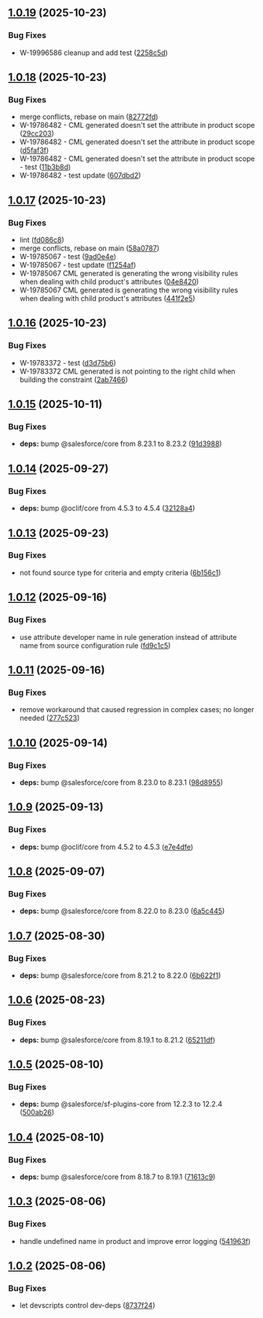 ## [1.0.19](https://github.com/salesforcecli/plugin-bre-to-cml/compare/1.0.18...1.0.19) (2025-10-23)

### Bug Fixes

- W-19996586 cleanup and add test ([2258c5d](https://github.com/salesforcecli/plugin-bre-to-cml/commit/2258c5dcc61a79eb6b2d425bd083232a5f6a3653))

## [1.0.18](https://github.com/salesforcecli/plugin-bre-to-cml/compare/1.0.17...1.0.18) (2025-10-23)

### Bug Fixes

- merge conflicts, rebase on main ([82772fd](https://github.com/salesforcecli/plugin-bre-to-cml/commit/82772fda9eaf56b1f82e0e480da1d189c8012ff8))
- W-19786482 - CML generated doesn't set the attribute in product scope ([29cc203](https://github.com/salesforcecli/plugin-bre-to-cml/commit/29cc203ef56bf2027bfb8bab8141dc37448519ca))
- W-19786482 - CML generated doesn't set the attribute in product scope ([d5faf3f](https://github.com/salesforcecli/plugin-bre-to-cml/commit/d5faf3f0adecbbb8588483592bd5e5cd338c62fd))
- W-19786482 - CML generated doesn't set the attribute in product scope - test ([11b3b8d](https://github.com/salesforcecli/plugin-bre-to-cml/commit/11b3b8dae30c2005fae5299c6fa1e7db962a0d5e))
- W-19786482 - test update ([607dbd2](https://github.com/salesforcecli/plugin-bre-to-cml/commit/607dbd255dcd8286de3c5f8d09c5dec50b8508f2))

## [1.0.17](https://github.com/salesforcecli/plugin-bre-to-cml/compare/1.0.16...1.0.17) (2025-10-23)

### Bug Fixes

- lint ([fd086c8](https://github.com/salesforcecli/plugin-bre-to-cml/commit/fd086c80bd0fdc377f97151fddf8b0c0eab06af1))
- merge conflicts, rebase on main ([58a0787](https://github.com/salesforcecli/plugin-bre-to-cml/commit/58a07872d060c1f9e46bbc55c4dc67caecffd0e8))
- W-19785067 - test ([9ad0e4e](https://github.com/salesforcecli/plugin-bre-to-cml/commit/9ad0e4eda000203e648ba2c2ed15793a65b315d1))
- W-19785067 - test update ([f1254af](https://github.com/salesforcecli/plugin-bre-to-cml/commit/f1254af8d36592e8e42c68c6d00ca7bbeef4a573))
- W-19785067 CML generated is generating the wrong visibility rules when dealing with child product's attributes ([04e8420](https://github.com/salesforcecli/plugin-bre-to-cml/commit/04e84201f8d7a735d0bb12364219b573c1193ef5))
- W-19785067 CML generated is generating the wrong visibility rules when dealing with child product's attributes ([441f2e5](https://github.com/salesforcecli/plugin-bre-to-cml/commit/441f2e501f668a5befe526c56ef5a481beefa6f6))

## [1.0.16](https://github.com/salesforcecli/plugin-bre-to-cml/compare/1.0.15...1.0.16) (2025-10-23)

### Bug Fixes

- W-19783372 - test ([d3d75b6](https://github.com/salesforcecli/plugin-bre-to-cml/commit/d3d75b6e98ee6a09187e1ff6bcfa23df701580f9))
- W-19783372 CML generated is not pointing to the right child when building the constraint ([2ab7466](https://github.com/salesforcecli/plugin-bre-to-cml/commit/2ab7466207cdc06a69614f61100b4f390990c569))

## [1.0.15](https://github.com/salesforcecli/plugin-bre-to-cml/compare/1.0.14...1.0.15) (2025-10-11)

### Bug Fixes

- **deps:** bump @salesforce/core from 8.23.1 to 8.23.2 ([91d3988](https://github.com/salesforcecli/plugin-bre-to-cml/commit/91d398839c1619faa78e6a847e933a68edd70e1d))

## [1.0.14](https://github.com/salesforcecli/plugin-bre-to-cml/compare/1.0.13...1.0.14) (2025-09-27)

### Bug Fixes

- **deps:** bump @oclif/core from 4.5.3 to 4.5.4 ([32128a4](https://github.com/salesforcecli/plugin-bre-to-cml/commit/32128a4d88578ba57faa0d4a49a220a9d894eccb))

## [1.0.13](https://github.com/salesforcecli/plugin-bre-to-cml/compare/1.0.12...1.0.13) (2025-09-23)

### Bug Fixes

- not found source type for criteria and empty criteria ([6b156c1](https://github.com/salesforcecli/plugin-bre-to-cml/commit/6b156c126655bdcdd383080d4b154706e3f8fb56))

## [1.0.12](https://github.com/salesforcecli/plugin-bre-to-cml/compare/1.0.11...1.0.12) (2025-09-16)

### Bug Fixes

- use attribute developer name in rule generation instead of attribute name from source configuration rule ([fd9c1c5](https://github.com/salesforcecli/plugin-bre-to-cml/commit/fd9c1c5e5814ae736dea2220eba18a768d98e097))

## [1.0.11](https://github.com/salesforcecli/plugin-bre-to-cml/compare/1.0.10...1.0.11) (2025-09-16)

### Bug Fixes

- remove workaround that caused regression in complex cases; no longer needed ([277c523](https://github.com/salesforcecli/plugin-bre-to-cml/commit/277c523718828ba924be45b4172cf0599b84808e))

## [1.0.10](https://github.com/salesforcecli/plugin-bre-to-cml/compare/1.0.9...1.0.10) (2025-09-14)

### Bug Fixes

- **deps:** bump @salesforce/core from 8.23.0 to 8.23.1 ([98d8955](https://github.com/salesforcecli/plugin-bre-to-cml/commit/98d8955d3451bddc9d2de82a780815d636a0255f))

## [1.0.9](https://github.com/salesforcecli/plugin-bre-to-cml/compare/1.0.8...1.0.9) (2025-09-13)

### Bug Fixes

- **deps:** bump @oclif/core from 4.5.2 to 4.5.3 ([e7e4dfe](https://github.com/salesforcecli/plugin-bre-to-cml/commit/e7e4dfe2e8b7c87fdb7c308eb1d3a8f69084ca00))

## [1.0.8](https://github.com/salesforcecli/plugin-bre-to-cml/compare/1.0.7...1.0.8) (2025-09-07)

### Bug Fixes

- **deps:** bump @salesforce/core from 8.22.0 to 8.23.0 ([6a5c445](https://github.com/salesforcecli/plugin-bre-to-cml/commit/6a5c4450249b013ab3ce5147b80e0b9aaafe3bf3))

## [1.0.7](https://github.com/salesforcecli/plugin-bre-to-cml/compare/1.0.6...1.0.7) (2025-08-30)

### Bug Fixes

- **deps:** bump @salesforce/core from 8.21.2 to 8.22.0 ([6b622f1](https://github.com/salesforcecli/plugin-bre-to-cml/commit/6b622f1cca6c0d790adb1d724d6168aafa78986a))

## [1.0.6](https://github.com/salesforcecli/plugin-bre-to-cml/compare/1.0.5...1.0.6) (2025-08-23)

### Bug Fixes

- **deps:** bump @salesforce/core from 8.19.1 to 8.21.2 ([65211df](https://github.com/salesforcecli/plugin-bre-to-cml/commit/65211dfbaad099039d320d1b7f5581fecf17aeaa))

## [1.0.5](https://github.com/salesforcecli/plugin-bre-to-cml/compare/1.0.4...1.0.5) (2025-08-10)

### Bug Fixes

- **deps:** bump @salesforce/sf-plugins-core from 12.2.3 to 12.2.4 ([500ab26](https://github.com/salesforcecli/plugin-bre-to-cml/commit/500ab26de5d1f3f639cdd15f12af9c6456a6b5f2))

## [1.0.4](https://github.com/salesforcecli/plugin-bre-to-cml/compare/1.0.3...1.0.4) (2025-08-10)

### Bug Fixes

- **deps:** bump @salesforce/core from 8.18.7 to 8.19.1 ([71613c9](https://github.com/salesforcecli/plugin-bre-to-cml/commit/71613c911c0b8e1cc657c83905c762493f5dcfae))

## [1.0.3](https://github.com/salesforcecli/plugin-bre-to-cml/compare/1.0.2...1.0.3) (2025-08-06)

### Bug Fixes

- handle undefined name in product and improve error logging ([541963f](https://github.com/salesforcecli/plugin-bre-to-cml/commit/541963f362e044cbdd5812416d11d8d47cb1e06e))

## [1.0.2](https://github.com/salesforcecli/plugin-bre-to-cml/compare/8737f24865eeec95f99cea58add97f127b9de58a...1.0.2) (2025-08-06)

### Bug Fixes

- let devscripts control dev-deps ([8737f24](https://github.com/salesforcecli/plugin-bre-to-cml/commit/8737f24865eeec95f99cea58add97f127b9de58a))
